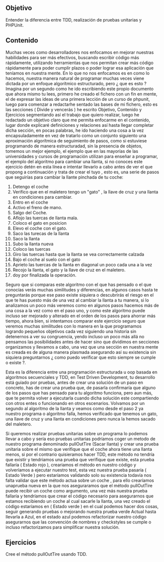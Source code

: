 ## Objetivo

Entender la diferencia entre TDD, realización de pruebas unitarias y PHPUnit.

## Contenido 
 

Muchas veces como desarrolladores nos enfocamos en mejorar nuestras habilidades para ser más efectivos, buscando escribir código más rápidamente, utilizando herramientas que nos permitan crear más código rápidamente para poder cumplir plazos o poder lograr esa aplicación que teníamos en nuestra mente. En lo que no nos enfocamos es en como lo hacemos, nuestra manera natural de programar muchas veces viene dictada por un enfoque algorítmico estructurado, pero ¿ que es esto ? Imagina por un segundo como he ido escribiendo este propio documento que ahora mismo tu lees, primero he creado el fichero con un fin en mente, el de expresar las ideas de una primera lección de un curso de phpunit, luego para comenzar a redactarhe sentado las bases de mi fichero, esto es las secciones ( Divide y vencerás ) he escrito Objetivo, Contenido y Ejercicios segmentando así el trabajo que quiero realizar, luego he redactado un objetivo claro que me permita enfocarme en el contenido, lugar donde explicaré definiciones y relaciones así hasta llegar completar dicha sección, en pocas palabras, he ido haciendo una cosa a la vez encapsuladamente en vez de tratarlo como un conjunto siguiento una aproximación algorítmica de seguimiento de pasos, como si estuviese programando de manera estructuradad, sin la presencia de objetos, tomemos un mejor ejemplo, el ejemplo que en las mayorías de las universidades y cursos de programación utilizan para enseñar a programar, el ejemplo del algoritmo para cambiar una llanta, si no conoces este ejercicio detén en esta línea e intentar llevarlo a cabo antes de ver el que propong a continuación y trata de crear el tuyo , esto es, una serie de pasos que seguirías para cambiar la llante pinchada de tu coche: 

1. Detengo el coche 
2. Verifico que en el maletero tengo un "gato" , la llave de cruz y una llanta en condiciones para cambiar. 
3. Entro en el coche
4. Activo el freno de mano.
5. Salgo del Coche.
6. Aflojo las tuercas de llanta mala.
7. Coloco el gato en posicion
8. Elevo el coche con el gato.
9. Saco las turecas de la llanta
10. Saco la llanta 
11. Subo la llanta nueva 
12. Coloco las tuercas
13. Giro las tuercas hasta que la llanta se vea correctamente calzada
14. Bajo el coche al suelo con el gato
15. Aprieto las tuercas de la llanta en diagonal un poco cada una a la vez 
16. Recojo la llanta, el gato y la llave de cruz en el maletero. 
17. doy por finalizada la operación. 

Seguro que si comparas este algoritmo con el que has pensado o el que conocías verás muchas similitudes y diferencias, en algunos casos hasta te preguntarás porque ese paso existe siquiera o descubrirás el riesgo en el que te has puesto más de una vez al cambiar la llanta a tu manera, si lo analizamos un poco más veremos como en algunos pasos hacemos más de una cosa a la vez como en el paso uno, y como este algoritmo puede incluso ser mejorado y alterado en el orden de los pasos para ahorrar más tiempo, ahora bien, si intentamos comparar este ejercicio seguro que veremos muchas similitudes con lo manera en la que programamos logrando pequeños objetivos cada vez siguiendo una historia sin detenernos a ver su congruencia, yendo incluso un poco más allá no pensamos las posibilidades antes de hacer sino que dividimos en secciones organizamos y llevamos a cabo, una vez que una sección en nuestra mente es creada es de alguna manera plasmada asegurando así su existencia sin siquiera preguntarnos ¿ como puedo verificar que esto siempre se cumple o existe ?.
 
Esta es la diferencia entre una programación estructurada u oop basada en algoritmos secuenciales y TDD, en Test Driven Development, tu desarrollo está guiado por pruebas,
antes de crear una solución de un paso en concreto, has de crear una prueba que, de pasarla confirmaría que alguno de los pasos que has pensado para tu algoritmo funciona, pero aun más, que te permita volver a ejecutarla cuando dicha solución este compartiendo con otros entes o funcionando en otros escenarios. Volvamos por un segundo al algoritmo de la llanta y veamos como desde el paso 2 ya nuestro programa o algoritmo falla, hemos verificado que tenemos un gato, una llave de cruz y una llanta en condiciones pero nunca la hemos sacado del maletero.  

Si queremos realizar pruebas unitarias sobre un programa lo podemos llevar a cabo y sería eso pruebas unitarias podríamos coger un metodo de nuestro programa denominado pullOutTire (Sacar llanta) y crear una prueba unitaria sobre el mismo que verifique que el coche ahora tiene una llanta menos, si por el contrario quisieramos hacer TDD, este método no tendría que existir y tendriamos una prueba que verifique que existe, esta prueba fallaría ( Estado rojo ), creariamos el método en nuestro código y volveríamos a ejecutar nuestro test, esta vez nuestra prueba pasaría ( Estado Verde )  pero estaríamos validando solo su existencia todavía nos falta validar que este método actua sobre un coche , para ello crearíamos unaprueba nueva en la que nos aseguraramos que el método pullOutTire puede recibir un coche como argumento, una vez más nuestra prueba fallaría y tendríamos que crear el código necesario para asegurarnos que estamos recibiendo un coche al cual sacarle la llanta, una vez creado el código estaríamos en ( Estado verde ) en el cual podemos hacer dos cosas, seguir generando pruebas o mejorando nuestra prueba verde Actual hasta llevarla a Azul, en el estado azul podemos refactorizar nuestro código asegurarnos que las convención de nombres y checkstyles se cumple o incluso refactorizamos para simplificar nuestra solución.

## Ejercicios 

Cree el método pullOutTire usando TDD.



